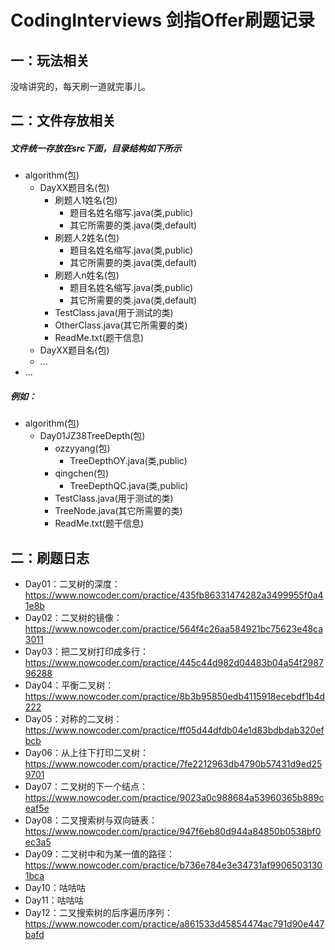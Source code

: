 # CodingInterviews 剑指Offer刷题记录
## 一：玩法相关
没啥讲究的，每天刷一道就完事儿。
## 二：文件存放相关
##### 文件统一存放在src下面，目录结构如下所示
- algorithm(包)
  - DayXX题目名(包)
     - 刷题人1姓名(包)
         -  题目名姓名缩写.java(类,public)
         -  其它所需要的类.java(类,default)
     - 刷题人2姓名(包)
         -  题目名姓名缩写.java(类,public)
         -  其它所需要的类.java(类,default)
     - 刷题人n姓名(包)
         -  题目名姓名缩写.java(类,public)
         -  其它所需要的类.java(类,default)
     - TestClass.java(用于测试的类)
     - OtherClass.java(其它所需要的类)
     - ReadMe.txt(题干信息)
  - DayXX题目名(包)
  - ...
- ... 
##### 例如：
- algorithm(包)
  - Day01JZ38TreeDepth(包)
     - ozzyyang(包)
         -  TreeDepthOY.java(类,public)
     - qingchen(包)
         -  TreeDepthQC.java(类,public)
     - TestClass.java(用于测试的类)
     - TreeNode.java(其它所需要的类)
     - ReadMe.txt(题干信息)
## 二：刷题日志
- Day01：二叉树的深度：https://www.nowcoder.com/practice/435fb86331474282a3499955f0a41e8b
- Day02：二叉树的镜像：https://www.nowcoder.com/practice/564f4c26aa584921bc75623e48ca3011
- Day03：把二叉树打印成多行：https://www.nowcoder.com/practice/445c44d982d04483b04a54f298796288
- Day04：平衡二叉树：https://www.nowcoder.com/practice/8b3b95850edb4115918ecebdf1b4d222
- Day05：对称的二叉树：https://www.nowcoder.com/practice/ff05d44dfdb04e1d83bdbdab320efbcb
- Day06：从上往下打印二叉树：https://www.nowcoder.com/practice/7fe2212963db4790b57431d9ed259701
- Day07：二叉树的下一个结点：https://www.nowcoder.com/practice/9023a0c988684a53960365b889ceaf5e
- Day08：二叉搜索树与双向链表：https://www.nowcoder.com/practice/947f6eb80d944a84850b0538bf0ec3a5
- Day09：二叉树中和为某一值的路径：https://www.nowcoder.com/practice/b736e784e3e34731af99065031301bca
- Day10：咕咕咕
- Day11：咕咕咕
- Day12：二叉搜索树的后序遍历序列：https://www.nowcoder.com/practice/a861533d45854474ac791d90e447bafd